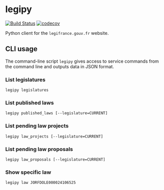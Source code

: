 legipy
======

[![Build Status](https://travis-ci.org/regardscitoyens/legipy.svg?branch=master)](https://travis-ci.org/regardscitoyens/legipy)
[![codecov](https://codecov.io/gh/regardscitoyens/legipy/branch/master/graph/badge.svg)](https://codecov.io/gh/regardscitoyens/legipy)

Python client for the `legifrance.gouv.fr` website.

CLI usage
---------

The command-line script `legipy` gives access to service commands from the command line and outputs data in JSON format.

### List legislatures

`legipy legislatures`

### List published laws

`legipy published_laws [--legislature=CURRENT]`

### List pending law projects

`legipy law_projects [--legislature=CURRENT]`

### List pending law proposals

`legipy law_proposals [--legislature=CURRENT]`

### Show specific law

`legipy law JORFDOLE000024106525`
